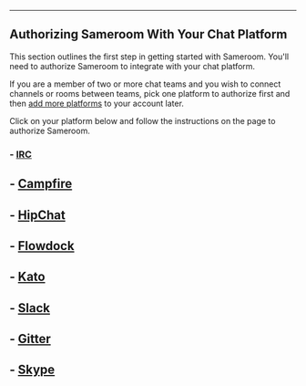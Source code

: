 ---

## Authorizing Sameroom With Your Chat Platform

This section outlines the first step in getting started with Sameroom. You'll need to authorize Sameroom to integrate with your chat platform. 

If you are a member of two or more chat teams and you wish to connect channels or rooms between teams, pick one platform to authorize first and then [add more platforms](/getting-started/en/accounts/README) to your account later.

Click on your platform below and follow the instructions on the page to authorize Sameroom.

### - [IRC](/getting-started/en/authorizing/irc)  
## - [Campfire](/getting-started/en/authorizing/campfire)  
## - [HipChat](/getting-started/en/authorizing/hipchat)  
## - [Flowdock](/getting-started/en/authorizing/flowdock)  
## - [Kato](/getting-started/en/authorizing/kato)  
## - [Slack](/getting-started/en/authorizing/slack)  
## - [Gitter](/getting-started/en/authorizing/gitter)  
## - [Skype](/getting-started/en/authorizing/skype)
